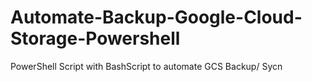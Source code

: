 # Automate-Backup-Google-Cloud-Storage-Powershell
PowerShell Script with BashScript to automate GCS Backup/ Sycn 
